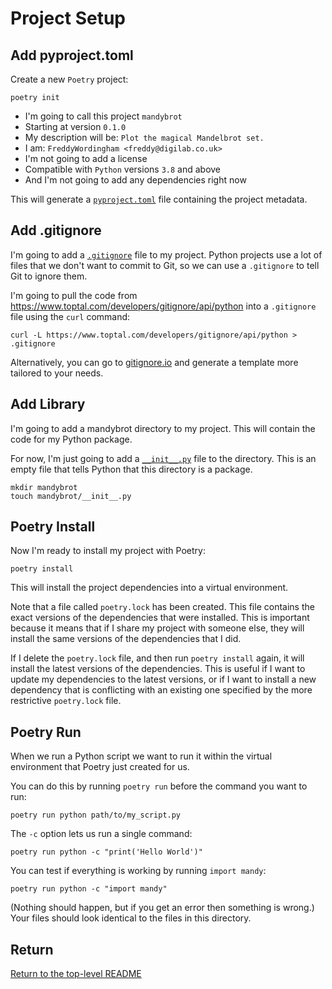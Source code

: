 # Project Setup

## Add pyproject.toml

Create a new `Poetry` project:

```shell
poetry init
```

-   I'm going to call this project `mandybrot`
-   Starting at version `0.1.0`
-   My description will be: `Plot the magical Mandelbrot set.`
-   I am: `FreddyWordingham <freddy@digilab.co.uk>`
-   I'm not going to add a license
-   Compatible with `Python` versions `3.8` and above
-   And I'm not going to add any dependencies right now

This will generate a [`pyproject.toml`](./pyproject.toml) file containing the project metadata.

## Add .gitignore

I'm going to add a [`.gitignore`](./.gitignore) file to my project.
Python projects use a lot of files that we don't want to commit to Git, so we can use a `.gitignore` to tell Git to ignore them.

I'm going to pull the code from https://www.toptal.com/developers/gitignore/api/python into a `.gitignore` file using the `curl` command:

```shell
curl -L https://www.toptal.com/developers/gitignore/api/python > .gitignore
```

Alternatively, you can go to [gitignore.io](https://gitignore.io/) and generate a template more tailored to your needs.

## Add Library

I'm going to add a mandybrot directory to my project.
This will contain the code for my Python package.

For now, I'm just going to add a [`__init__.py`](./mandybrot/__init__.py) file to the directory.
This is an empty file that tells Python that this directory is a package.

```shell
mkdir mandybrot
touch mandybrot/__init__.py
```

## Poetry Install

Now I'm ready to install my project with Poetry:

```shell
poetry install
```

This will install the project dependencies into a virtual environment.

Note that a file called `poetry.lock` has been created.
This file contains the exact versions of the dependencies that were installed.
This is important because it means that if I share my project with someone else, they will install the same versions of the dependencies that I did.

If I delete the `poetry.lock` file, and then run `poetry install` again, it will install the latest versions of the dependencies.
This is useful if I want to update my dependencies to the latest versions, or if I want to install a new dependency that is conflicting with an existing one specified by the more restrictive `poetry.lock` file.

## Poetry Run

When we run a Python script we want to run it within the virtual environment that Poetry just created for us.

You can do this by running `poetry run` before the command you want to run:

```shell
poetry run python path/to/my_script.py
```

The `-c` option lets us run a single command:

```shell
poetry run python -c "print('Hello World')"
```

You can test if everything is working by running `import mandy`:

```shell
poetry run python -c "import mandy"
```

(Nothing should happen, but if you get an error then something is wrong.)
Your files should look identical to the files in this directory.

## Return

[Return to the top-level README](./../../README.md)
